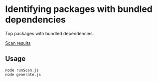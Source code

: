 # Identifying packages with bundled dependencies

Top packages with bundled dependencies:

[Scan results](bundleds.md)

## Usage

```
node runScan.js
node generate.js
```